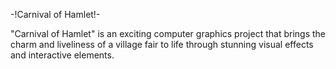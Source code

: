 -!Carnival of Hamlet!-


"Carnival of Hamlet" is an exciting computer graphics project 
that brings the charm and liveliness of a village fair to life through stunning visual effects and interactive elements.
